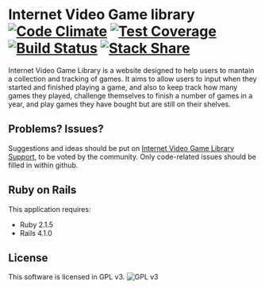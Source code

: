 Internet Video Game library [![Code Climate](https://codeclimate.com/github/internetvideogamelibrary/internetvideogamelibrary-website/badges/gpa.svg)](https://codeclimate.com/github/internetvideogamelibrary/internetvideogamelibrary-website) [![Test Coverage](https://codeclimate.com/github/internetvideogamelibrary/internetvideogamelibrary-website/badges/coverage.svg)](https://codeclimate.com/github/internetvideogamelibrary/internetvideogamelibrary-website/coverage) [![Build Status](https://travis-ci.org/internetvideogamelibrary/internetvideogamelibrary-website.svg)](https://travis-ci.org/internetvideogamelibrary/internetvideogamelibrary-website) [![Stack Share](http://img.shields.io/badge/tech-stack-0690fa.svg?style=flat)](http://stackshare.io/renatolond/internet-video-game-library)
================

Internet Video Game Library is a website designed to help users to mantain a collection and tracking of games. It aims to allow users to input when they started and finished playing a game, and also to keep track how many games they played, challenge themselves to finish a number of games in a year, and play games they have bought but are still on their shelves.

Problems? Issues?
-----------

Suggestions and ideas should be put on [Internet Video Game Library Support](http://ivglib.helprace.com/), to be voted by the community. Only code-related issues should be filled in within github.

Ruby on Rails
-------------

This application requires:

- Ruby 2.1.5
- Rails 4.1.0

License
-------
This software is licensed in GPL v3.
![GPL v3](http://www.gnu.org/graphics/gplv3-127x51.png)
